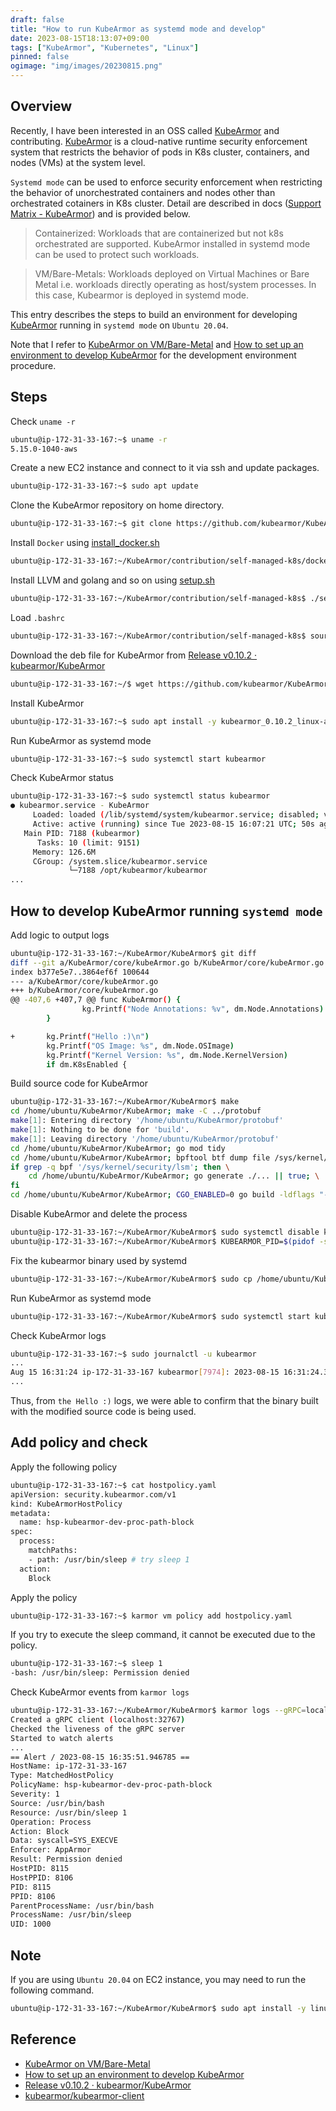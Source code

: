 ```yaml
---
draft: false
title: "How to run KubeArmor as systemd mode and develop"
date: 2023-08-15T18:13:07+09:00
tags: ["KubeArmor", "Kubernetes", "Linux"]
pinned: false
ogimage: "img/images/20230815.png"
---
```


## Overview

Recently, I have been interested in an OSS called [KubeArmor](https://github.com/kubearmor/KubeArmor/) and contributing. [KubeArmor](https://github.com/kubearmor/KubeArmor/) is a cloud-native runtime security enforcement system that restricts the behavior of pods in K8s cluster, containers, and nodes (VMs) at the system level.

`Systemd mode` can be used to enforce security enforcement when restricting the behavior of unorchestrated containers and nodes other than orchestrated cotainers in K8s cluster. Detail are described in docs ([Support Matrix - KubeArmor](https://docs.kubearmor.io/kubearmor/quick-links/support_matrix)) and is provided below.

> Containerized: Workloads that are containerized but not k8s orchestrated are supported. KubeArmor installed in systemd mode can be used to protect such workloads.

> VM/Bare-Metals: Workloads deployed on Virtual Machines or Bare Metal i.e. workloads directly operating as host/system processes. In this case, Kubearmor is deployed in systemd mode.

This entry describes the steps to build an environment for developing [KubeArmor](https://github.com/kubearmor/KubeArmor/) running in `systemd mode` on `Ubuntu 20.04`. 

Note that I refer to [KubeArmor on VM/Bare-Metal](https://github.com/kubearmor/KubeArmor/blob/main/getting-started/kubearmor_vm.md) and [How to set up an environment to develop KubeArmor](https://haytok.github.io/post/20230723/) for the development environment procedure.

## Steps

Check `uname -r`

```bash
ubuntu@ip-172-31-33-167:~$ uname -r
5.15.0-1040-aws
```

Create a new EC2 instance and connect to it via ssh and update packages.

```bash
ubuntu@ip-172-31-33-167:~$ sudo apt update
```

Clone the KubeArmor repository on home directory.

```bash
ubuntu@ip-172-31-33-167:~$ git clone https://github.com/kubearmor/KubeArmor.git
```

Install `Docker` using [install_docker.sh](https://github.com/kubearmor/KubeArmor/blob/main/contribution/self-managed-k8s/docker/install_docker.sh)

```bash
ubuntu@ip-172-31-33-167:~/KubeArmor/contribution/self-managed-k8s/docker$ ./install_docker.sh
```

Install LLVM and golang and so on using [setup.sh](https://github.com/kubearmor/KubeArmor/blob/main/contribution/self-managed-k8s/setup.sh)

```bash
ubuntu@ip-172-31-33-167:~/KubeArmor/contribution/self-managed-k8s$ ./setup.sh
```

Load `.bashrc`

```bash
ubuntu@ip-172-31-33-167:~/KubeArmor/contribution/self-managed-k8s$ source ~/.bashrc
```

Download the deb file for KubeArmor from [Release v0.10.2 · kubearmor/KubeArmor](https://github.com/kubearmor/KubeArmor/releases/tag/v0.10.2)

```bash
ubuntu@ip-172-31-33-167:~/$ wget https://github.com/kubearmor/KubeArmor/releases/download/v0.10.2/kubearmor_0.10.2_linux-amd64.deb
```

Install KubeArmor

```bash
ubuntu@ip-172-31-33-167:~$ sudo apt install -y kubearmor_0.10.2_linux-amd64.deb
```

Run KubeArmor as systemd mode

```bash
ubuntu@ip-172-31-33-167:~$ sudo systemctl start kubearmor
```

Check KubeArmor status

```bash
ubuntu@ip-172-31-33-167:~$ sudo systemctl status kubearmor
● kubearmor.service - KubeArmor
     Loaded: loaded (/lib/systemd/system/kubearmor.service; disabled; vendor preset: enabled)
     Active: active (running) since Tue 2023-08-15 16:07:21 UTC; 50s ago
   Main PID: 7188 (kubearmor)
      Tasks: 10 (limit: 9151)
     Memory: 126.6M
     CGroup: /system.slice/kubearmor.service
             └─7188 /opt/kubearmor/kubearmor
...
```

## How to develop KubeArmor running `systemd mode`

Add logic to output logs

```bash
ubuntu@ip-172-31-33-167:~/KubeArmor/KubeArmor$ git diff
diff --git a/KubeArmor/core/kubeArmor.go b/KubeArmor/core/kubeArmor.go
index b377e5e7..3864ef6f 100644
--- a/KubeArmor/core/kubeArmor.go
+++ b/KubeArmor/core/kubeArmor.go
@@ -407,6 +407,7 @@ func KubeArmor() {
                kg.Printf("Node Annotations: %v", dm.Node.Annotations)
        }

+       kg.Printf("Hello :)\n")
        kg.Printf("OS Image: %s", dm.Node.OSImage)
        kg.Printf("Kernel Version: %s", dm.Node.KernelVersion)
        if dm.K8sEnabled {
```


Build source code for KubeArmor

```bash
ubuntu@ip-172-31-33-167:~/KubeArmor/KubeArmor$ make
cd /home/ubuntu/KubeArmor/KubeArmor; make -C ../protobuf
make[1]: Entering directory '/home/ubuntu/KubeArmor/protobuf'
make[1]: Nothing to be done for 'build'.
make[1]: Leaving directory '/home/ubuntu/KubeArmor/protobuf'
cd /home/ubuntu/KubeArmor/KubeArmor; go mod tidy
cd /home/ubuntu/KubeArmor/KubeArmor; bpftool btf dump file /sys/kernel/btf/vmlinux format c > BPF/vmlinux.h || true
if grep -q bpf '/sys/kernel/security/lsm'; then \
	cd /home/ubuntu/KubeArmor/KubeArmor; go generate ./... || true; \
fi
cd /home/ubuntu/KubeArmor/KubeArmor; CGO_ENABLED=0 go build -ldflags "-X main.BuildDate=2023-08-15T16:18:47Z -X main.GitCommit=ee416a5a -X main.GitBranch=main -X main.GitState=dirty -X main.GitSummary=v0.11.0-4-gee416a5a-dirty" -o kubearmor main.go
```

Disable KubeArmor and delete the process

```bash
ubuntu@ip-172-31-33-167:~/KubeArmor/KubeArmor$ sudo systemctl disable kubearmor
ubuntu@ip-172-31-33-167:~/KubeArmor/KubeArmor$ KUBEARMOR_PID=$(pidof -s /opt/kubearmor/kubearmor) && sudo kill -9 $KUBEARMOR_PID
```

Fix the kubearmor binary used by systemd

```bash
ubuntu@ip-172-31-33-167:~/KubeArmor/KubeArmor$ sudo cp /home/ubuntu/KubeArmor/KubeArmor/kubearmor /opt/kubearmor/kubearmor
```

Run KubeArmor as systemd mode

```bash
ubuntu@ip-172-31-33-167:~/KubeArmor/KubeArmor$ sudo systemctl start kubearmor
```

Check KubeArmor logs

```bash
ubuntu@ip-172-31-33-167:~$ sudo journalctl -u kubearmor
...
Aug 15 16:31:24 ip-172-31-33-167 kubearmor[7974]: 2023-08-15 16:31:24.370056        INFO        Hello :)
...
```

Thus, from `the Hello :)` logs, we were able to confirm that the binary built with the modified source code is being used.

## Add policy and check

Apply the following policy

```bash
ubuntu@ip-172-31-33-167:~$ cat hostpolicy.yaml
apiVersion: security.kubearmor.com/v1
kind: KubeArmorHostPolicy
metadata:
  name: hsp-kubearmor-dev-proc-path-block
spec:
  process:
    matchPaths:
    - path: /usr/bin/sleep # try sleep 1
  action:
    Block
```

Apply the policy

```bash
ubuntu@ip-172-31-33-167:~$ karmor vm policy add hostpolicy.yaml
```

If you try to execute the sleep command, it cannot be executed due to the policy.

```bash
ubuntu@ip-172-31-33-167:~$ sleep 1
-bash: /usr/bin/sleep: Permission denied
```

Check KubeArmor events from `karmor logs`

```bash
ubuntu@ip-172-31-33-167:~/KubeArmor/KubeArmor$ karmor logs --gRPC=localhost:32767
Created a gRPC client (localhost:32767)
Checked the liveness of the gRPC server
Started to watch alerts
...
== Alert / 2023-08-15 16:35:51.946785 ==
HostName: ip-172-31-33-167
Type: MatchedHostPolicy
PolicyName: hsp-kubearmor-dev-proc-path-block
Severity: 1
Source: /usr/bin/bash
Resource: /usr/bin/sleep 1
Operation: Process
Action: Block
Data: syscall=SYS_EXECVE
Enforcer: AppArmor
Result: Permission denied
HostPID: 8115
HostPPID: 8106
PID: 8115
PPID: 8106
ParentProcessName: /usr/bin/bash
ProcessName: /usr/bin/sleep
UID: 1000
```

## Note

If you are using `Ubuntu 20.04` on EC2 instance, you may need to run the following command.

```bash
ubuntu@ip-172-31-33-167:~/KubeArmor/KubeArmor$ sudo apt install -y linux-tools-5.15.0-1040-aw
```

## Reference

- [KubeArmor on VM/Bare-Metal](https://github.com/kubearmor/KubeArmor/blob/main/getting-started/kubearmor_vm.md)
- [How to set up an environment to develop KubeArmor](https://haytok.github.io/post/20230723/)
- [Release v0.10.2 · kubearmor/KubeArmor](https://github.com/kubearmor/KubeArmor/releases/tag/v0.10.2)
- [kubearmor/kubearmor-client](https://github.com/kubearmor/kubearmor-client)
